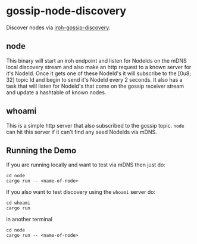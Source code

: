 # gossip-node-discovery

Discover nodes via [iroh-gossip-discovery](https://crates.io/crates/iroh-gossip-discovery).

## node

This binary will start an iroh endpoint and listen for NodeIds on the
mDNS local discovery stream and also make an http request to a known
server for it's NodeId. Once it gets one of these NodeId's it will
subscribe to the [0u8; 32] topic Id and begin to send it's NodeId
every 2 seconds. It also has a task that will listen for NodeId's that
come on the gossip receiver stream and update a hashtable of known
nodes.

## whoami

This is a simple http server that also subscribed to the gossip
topic. `node` can hit this server if it can't find any seed NodeIds
via mDNS.

## Running the Demo

If you are running locally and want to test via mDNS then just do:
```
cd node
cargo run -- <name-of-node>
```

If you also want to test discovery using the `whoami` server do:
```
cd whoami
cargo run
```
in another terminal
```
cd node
cargo run -- <name-of-node>
```
